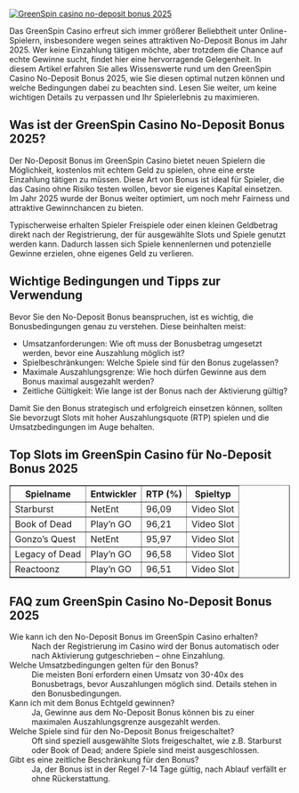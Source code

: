 [![GreenSpin casino no-deposit bonus 2025](https://123-caf.pages.dev/gitsignup.png)](https://vrmoo.ru/Bt82HjjY)

<p>Das GreenSpin Casino erfreut sich immer größerer Beliebtheit unter Online-Spielern, insbesondere wegen seines attraktiven No-Deposit Bonus im Jahr 2025. Wer keine Einzahlung tätigen möchte, aber trotzdem die Chance auf echte Gewinne sucht, findet hier eine hervorragende Gelegenheit. In diesem Artikel erfahren Sie alles Wissenswerte rund um den GreenSpin Casino No-Deposit Bonus 2025, wie Sie diesen optimal nutzen können und welche Bedingungen dabei zu beachten sind. Lesen Sie weiter, um keine wichtigen Details zu verpassen und Ihr Spielerlebnis zu maximieren.</p>  <h2>Was ist der GreenSpin Casino No-Deposit Bonus 2025?</h2> <p>Der No-Deposit Bonus im GreenSpin Casino bietet neuen Spielern die Möglichkeit, kostenlos mit echtem Geld zu spielen, ohne eine erste Einzahlung tätigen zu müssen. Diese Art von Bonus ist ideal für Spieler, die das Casino ohne Risiko testen wollen, bevor sie eigenes Kapital einsetzen. Im Jahr 2025 wurde der Bonus weiter optimiert, um noch mehr Fairness und attraktive Gewinnchancen zu bieten.</p> <p>Typischerweise erhalten Spieler Freispiele oder einen kleinen Geldbetrag direkt nach der Registrierung, der für ausgewählte Slots und Spiele genutzt werden kann. Dadurch lassen sich Spiele kennenlernen und potenzielle Gewinne erzielen, ohne eigenes Geld zu verlieren.</p>  <h2>Wichtige Bedingungen und Tipps zur Verwendung</h2> <p>Bevor Sie den No-Deposit Bonus beanspruchen, ist es wichtig, die Bonusbedingungen genau zu verstehen. Diese beinhalten meist:</p> <ul>   <li>Umsatzanforderungen: Wie oft muss der Bonusbetrag umgesetzt werden, bevor eine Auszahlung möglich ist?</li>   <li>Spielbeschränkungen: Welche Spiele sind für den Bonus zugelassen?</li>   <li>Maximale Auszahlungsgrenze: Wie hoch dürfen Gewinne aus dem Bonus maximal ausgezahlt werden?</li>   <li>Zeitliche Gültigkeit: Wie lange ist der Bonus nach der Aktivierung gültig?</li> </ul> <p>Damit Sie den Bonus strategisch und erfolgreich einsetzen können, sollten Sie bevorzugt Slots mit hoher Auszahlungsquote (RTP) spielen und die Umsatzbedingungen im Auge behalten.</p>  <h2>Top Slots im GreenSpin Casino für No-Deposit Bonus 2025</h2> <table border="1" cellpadding="5" cellspacing="0">   <thead>     <tr>       <th>Spielname</th>       <th>Entwickler</th>       <th>RTP (%)</th>       <th>Spieltyp</th>     </tr>   </thead>   <tbody>     <tr>       <td>Starburst</td>       <td>NetEnt</td>       <td>96,09</td>       <td>Video Slot</td>     </tr>     <tr>       <td>Book of Dead</td>       <td>Play’n GO</td>       <td>96,21</td>       <td>Video Slot</td>     </tr>     <tr>       <td>Gonzo’s Quest</td>       <td>NetEnt</td>       <td>95,97</td>       <td>Video Slot</td>     </tr>     <tr>       <td>Legacy of Dead</td>       <td>Play’n GO</td>       <td>96,58</td>       <td>Video Slot</td>     </tr>     <tr>       <td>Reactoonz</td>       <td>Play’n GO</td>       <td>96,51</td>       <td>Video Slot</td>     </tr>   </tbody> </table>  <h2>FAQ zum GreenSpin Casino No-Deposit Bonus 2025</h2> <dl>   <dt>Wie kann ich den No-Deposit Bonus im GreenSpin Casino erhalten?</dt>   <dd>Nach der Registrierung im Casino wird der Bonus automatisch oder nach Aktivierung gutgeschrieben – ohne Einzahlung.</dd>    <dt>Welche Umsatzbedingungen gelten für den Bonus?</dt>   <dd>Die meisten Boni erfordern einen Umsatz von 30-40x des Bonusbetrags, bevor Auszahlungen möglich sind. Details stehen in den Bonusbedingungen.</dd>    <dt>Kann ich mit dem Bonus Echtgeld gewinnen?</dt>   <dd>Ja, Gewinne aus dem No-Deposit Bonus können bis zu einer maximalen Auszahlungsgrenze ausgezahlt werden.</dd>    <dt>Welche Spiele sind für den No-Deposit Bonus freigeschaltet?</dt>   <dd>Oft sind speziell ausgewählte Slots freigeschaltet, wie z.B. Starburst oder Book of Dead; andere Spiele sind meist ausgeschlossen.</dd>    <dt>Gibt es eine zeitliche Beschränkung für den Bonus?</dt>   <dd>Ja, der Bonus ist in der Regel 7-14 Tage gültig, nach Ablauf verfällt er ohne Rückerstattung.</dd> </dl>
